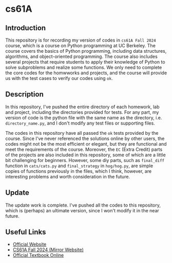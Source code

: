 # cs61A

## Introduction

This repository is for recording my version of codes in `cs61A Fall 2024` course, which is a course on Python programming at UC Berkeley. The course covers the basics of Python programming, including data structures, algorithms, and object-oriented programming. The course also includes several projects that require students to apply their knowledge of Python to solve subproblems and realize some functions. We only need to complete the core codes for the homwworks and projects, and the course will provide us with the test cases to verify our codes using `ok`.

## Description

In this repository, I've pushed the entire directory of each homework, lab and project, including the directories provided for tests. For any part, my version of code is the python file with the same name as the directory, i.e. `directory_name.py`, and I don't modify any test files or supporting files.

The codes in this repository have all passed the `ok` tests provided by the course. Since I've never referenced the solutions online by other users, the codes might not be the most efficient or elegant, but they are functional and meet the requirements of the course. Moreover, the `EC` (Extra Credit) parts of the projects are also included in this repository, some of which are a little bit challenging for beginners. However, some diy parts, such as `final_diff` function in `cats/cats.py` and `final_strategy` in `hog/hog.py`, are simple copies of functions previously in the files, which I think, however, are interesting problems and worth consideration in the future.

## Update

The update work is complete. I've pushed all the codes to this repository, which is (perhaps) an ultimate version, since I won't modify it in the near future.

## Useful Links

- [Official Website](https://cs61a.org/)
- [CS61A Fall 2024 (Mirror Website)](https://insideempire.github.io/CS61A-Website-Archive/)
- [Official Textbook Online](https://www.composingprograms.com/)